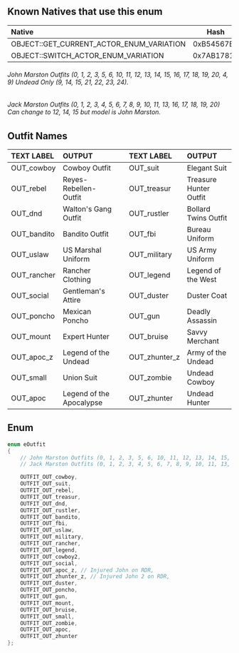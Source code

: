 ## Known Natives that use this enum

| Native | Hash |
| :------------ | :------------: |
| OBJECT::GET_CURRENT_ACTOR_ENUM_VARIATION | 0xB54567B9 |
| OBJECT::SWITCH_ACTOR_ENUM_VARIATION | 0x7AB17813 |

###### John Marston Outfits (0, 1, 2, 3, 5, 6, 10, 11, 12, 13, 14, 15, 16, 17, 18, 19, 20, 4, 9) Undead Only (9, 14, 15, 21, 22, 23, 24).
###### Jack Marston Outfits (0, 1, 2, 3, 4, 5, 6, 7, 8, 9, 10, 11, 13, 16, 17, 18, 19, 20) Can change to 12, 14, 15 but model is John Marston.
## Outfit Names
| TEXT LABEL | OUTPUT || TEXT LABEL | OUTPUT |
| :------------ | :------------ | :------------ | :------------ | :------------ |
| OUT_cowboy | Cowboy Outfit || OUT_suit | Elegant Suit |
| OUT_rebel | Reyes-Rebellen-Outfit || OUT_treasur | Treasure Hunter Outfit |
| OUT_dnd | Walton's Gang Outfit || OUT_rustler | Bollard Twins Outfit |
| OUT_bandito | Bandito Outfit || OUT_fbi | Bureau Uniform |
| OUT_uslaw | US Marshal Uniform || OUT_military | US Army Uniform |
| OUT_rancher | Rancher Clothing || OUT_legend | Legend of the West |
| OUT_social | Gentleman's Attire || OUT_duster | Duster Coat |
| OUT_poncho | Mexican Poncho || OUT_gun | Deadly Assassin |
| OUT_mount | Expert Hunter || OUT_bruise | Savvy Merchant |
| OUT_apoc_z | Legend of the Undead || OUT_zhunter_z | Army of the Undead |
| OUT_small | Union Suit || OUT_zombie | Undead Cowboy |
| OUT_apoc | Legend of the Apocalypse || OUT_zhunter | Undead Hunter |

## Enum
```cpp
enum eOutfit
{
	// John Marston Outfits (0, 1, 2, 3, 5, 6, 10, 11, 12, 13, 14, 15, 16, 17, 18, 19, 20, 4, 9) Undead Only (9, 14, 15, 21, 22, 23, 24)
	// Jack Marston Outfits (0, 1, 2, 3, 4, 5, 6, 7, 8, 9, 10, 11, 13, 16, 17, 18, 19, 20) Can change to 12, 14, 15 but model is John Marston

	OUTFIT_OUT_cowboy,
	OUTFIT_OUT_suit,
	OUTFIT_OUT_rebel,
	OUTFIT_OUT_treasur,
	OUTFIT_OUT_dnd,
	OUTFIT_OUT_rustler,
	OUTFIT_OUT_bandito,
	OUTFIT_OUT_fbi,
	OUTFIT_OUT_uslaw,
	OUTFIT_OUT_military,
	OUTFIT_OUT_rancher,
	OUTFIT_OUT_legend,
	OUTFIT_OUT_cowboy2,
	OUTFIT_OUT_social,
	OUTFIT_OUT_apoc_z, // Injured John on RDR,
	OUTFIT_OUT_zhunter_z, // Injured John 2 on RDR,
	OUTFIT_OUT_duster,
	OUTFIT_OUT_poncho,
	OUTFIT_OUT_gun,
	OUTFIT_OUT_mount,
	OUTFIT_OUT_bruise,
	OUTFIT_OUT_small,
	OUTFIT_OUT_zombie,
	OUTFIT_OUT_apoc,
	OUTFIT_OUT_zhunter
};
```